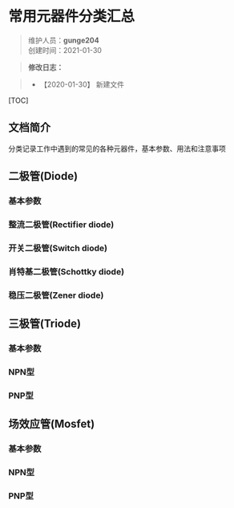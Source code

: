 # 常用元器件分类汇总
>维护人员：**gunge204**  
>创建时间：2021-01-30  

> **修改日志：**

> - 【2020-01-30】  新建文件

[TOC]



## 文档简介

分类记录工作中遇到的常见的各种元器件，基本参数、用法和注意事项  

## 二极管(Diode)

### 基本参数

### 整流二极管(Rectifier diode)

### 开关二极管(Switch diode)

### 肖特基二极管(Schottky diode)

### 稳压二极管(Zener diode)

## 三极管(Triode)

### 基本参数

### NPN型

### PNP型

## 场效应管(Mosfet)

### 基本参数

### NPN型

### PNP型









